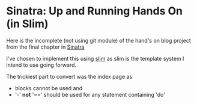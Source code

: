 # Sinatra: Up and Running Hands On (in Slim)

Here is the incomplete (not using git module) of the hand's on  blog
project from the final chapter in
[Sinatra](http://www.amazon.co.uk/Sinatra-Up-Running-Alan-Harris/dp/1449304230/ref=sr_1_1?ie=UTF8&qid=1333952881&sr=8-1)

I've chosen to implement this using [slim](http://slim-lang.org) as slim is
the template system I intend to use going forward.

The trickiest part to convert was the index page as
* blocks cannot be used and
* '-' **not** '==' should be used for any statement containing 'do'
